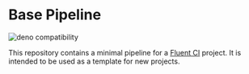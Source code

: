# Base Pipeline

![deno compatibility](https://shield.deno.dev/deno/^1.34)

This repository contains a minimal pipeline for a [Fluent CI](https://fluentci.io) project. It is intended to be used as a template for new projects.